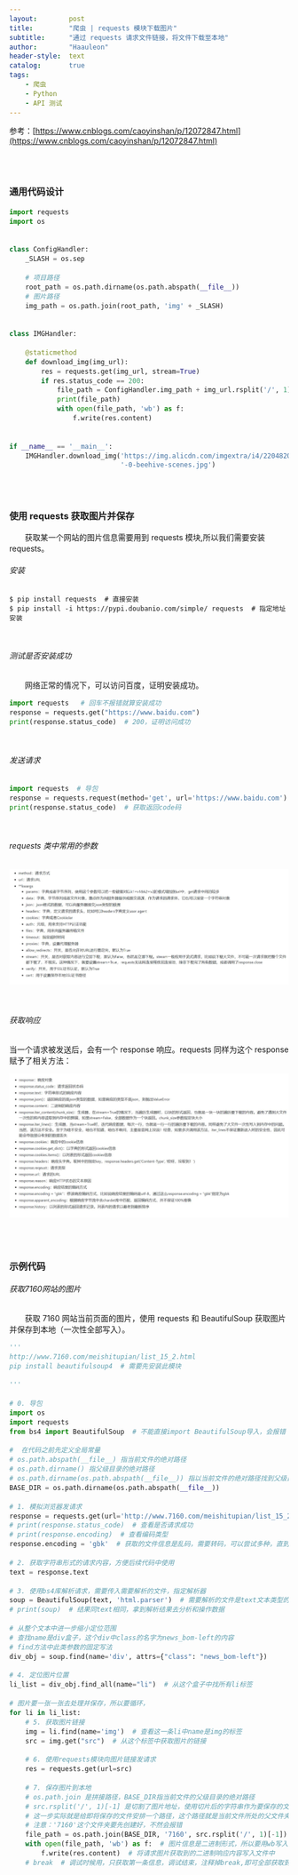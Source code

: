 ```yaml
---
layout:        post
title:         "爬虫 | requests 模块下载图片"
subtitle:      "通过 requests 请求文件链接，将文件下载至本地"
author:        "Haauleon"
header-style:  text
catalog:       true
tags:
    - 爬虫
    - Python
    - API 测试
---
```


参考：[https://www.cnblogs.com/caoyinshan/p/12072847.html](https://www.cnblogs.com/caoyinshan/p/12072847.html)

<br><br>

### 通用代码设计
```python
import requests
import os


class ConfigHandler:
    _SLASH = os.sep

    # 项目路径
    root_path = os.path.dirname(os.path.abspath(__file__))
    # 图片路径
    img_path = os.path.join(root_path, 'img' + _SLASH)


class IMGHandler:

    @staticmethod
    def download_img(img_url):
        res = requests.get(img_url, stream=True)
        if res.status_code == 200:
            file_path = ConfigHandler.img_path + img_url.rsplit('/', 1)[-1]
            print(file_path)
            with open(file_path, 'wb') as f:
                f.write(res.content)


if __name__ == '__main__':
    IMGHandler.download_img('https://img.alicdn.com/imgextra/i4/2204820661060/O1CN01YGnn5C1JhWX2heNVv_!!2204820661060'
                            '-0-beehive-scenes.jpg')

```

<br><br>

### 使用 requests 获取图片并保存
&emsp;&emsp;获取某一个网站的图片信息需要用到 requests 模块,所以我们需要安装 requests。

###### 安装
```linux
$ pip install requests  # 直接安装
$ pip install -i https://pypi.doubanio.com/simple/ requests  # 指定地址安装
```

<br>

###### 测试是否安装成功
&emsp;&emsp;网络正常的情况下，可以访问百度，证明安装成功。    
```python
import requests   # 回车不报错就算安装成功
response = requests.get("https://www.baidu.com")
print(response.status_code)  # 200，证明访问成功
```

<br>

###### 发送请求
```python
import requests  # 导包
response = requests.request(method='get', url='https://www.baidu.com')  # 向百度首页发送请求，请求方式是get
print(response.status_code)  # 获取返回code码
```

<br>

###### requests 类中常用的参数      

![](\img\in-post\post-other\2022-05-16-requests-1.jpg)     

<br>

###### 获取响应   
当一个请求被发送后，会有一个 response 响应。requests 同样为这个 response 赋予了相关方法：         

![](\img\in-post\post-other\2022-05-16-requests-2.jpg)   


<br><br>

### 示例代码
###### 获取7160网站的图片
&emsp;&emsp;获取 7160 网站当前页面的图片，使用 requests 和 BeautifulSoup 获取图片并保存到本地（一次性全部写入）。     
```python
'''
http://www.7160.com/meishitupian/list_15_2.html
pip install beautifulsoup4  # 需要先安装此模块

'''

# 0. 导包
import os
import requests
from bs4 import BeautifulSoup  # 不能直接import BeautifulSoup导入，会报错

#  在代码之前先定义全局常量
# os.path.abspath(__file__) 指当前文件的绝对路径
# os.path.dirname() 指父级目录的绝对路径
# os.path.dirname(os.path.abspath(__file__)) 指以当前文件的绝对路径找到父级目录的绝对路径
BASE_DIR = os.path.dirname(os.path.abspath(__file__))

# 1. 模拟浏览器发请求
response = requests.get(url='http://www.7160.com/meishitupian/list_15_2.html')
# print(response.status_code)  # 查看是否请求成功
# print(response.encoding)  # 查看编码类型
response.encoding = 'gbk'  # 获取的文件信息是乱码，需要转码，可以尝试多种，直到正常显示

# 2. 获取字符串形式的请求内容，方便后续代码中使用
text = response.text

# 3. 使用bs4库解析请求，需要传入需要解析的文件，指定解析器
soup = BeautifulSoup(text, 'html.parser')  # 需要解析的文件是text文本类型的，所以使用html.parser:解析器负责解析文本
# print(soup)  # 结果同text相同，拿到解析结果去分析和操作数据

# 从整个文本中进一步缩小定位范围
# 查找name是div盒子，这个div中class的名字为news_bom-left的内容
# find方法中此类参数的固定写法
div_obj = soup.find(name='div', attrs={"class": "news_bom-left"})

# 4. 定位图片位置
li_list = div_obj.find_all(name="li")  # 从这个盒子中找所有li标签

# 图片要一张一张去处理并保存，所以要循环，
for li in li_list:
    # 5. 获取图片链接
    img = li.find(name='img')  # 查看这一条li中name是img的标签
    src = img.get("src")  # 从这个标签中获取图片的链接
    
    # 6. 使用requests模块向图片链接发请求
    res = requests.get(url=src)
    
    # 7. 保存图片到本地
    # os.path.join 是拼接路径，BASE_DIR指当前文件的父级目录的绝对路径
    # src.rsplit('/', 1)[-1] 是切割了图片地址，使用切片后的字符串作为要保存的文件的名字，也可以用其他的字段进行处理作为文件名
    # 这一步实际就是给即将保存的文件安排一个路径，这个路径就是当前文件所处的父文件夹下的7160这个文件夹
    # 注意：'7160'这个文件夹要先创建好，不然会报错
    file_path = os.path.join(BASE_DIR, '7160', src.rsplit('/', 1)[-1])
    with open(file_path, 'wb') as f:  # 图片信息是二进制形式，所以要用wb写入
        f.write(res.content)  # 将请求图片获取到的二进制响应内容写入文件中
    # break  # 调试时候用，只获取第一条信息，调试结束，注释掉break,即可全部获取到文件
```

